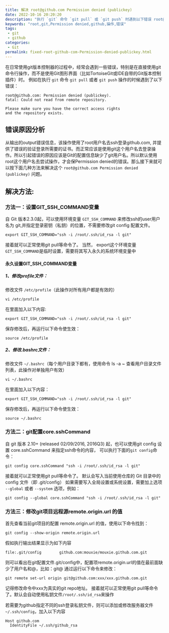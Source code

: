 ```yaml
---
title: 解决 root@github.com Permission denied (publickey)
date: 2022-10-16 20:20:20
description: "执行 `git` 命令 `git pull` 或 `git push` 时遇到以下错误 root@github.com Permission denied (publickey)"
keywords: "root,git,Permission denied,github,操作,错误"
tags: 
 - git
 - github
categories:
 - Git
permalink: fixed-root-github-com-Permission-denied-publickey.html
---
```

在日常使用git版本控制器的过程中，经常会遇到一些错误，特别是在直接使用git命令行操作，而不是使用Git图形界面（比如TortoiseGit或IDE自带的Git版本控制插件）时。
例如在执行 `git` 命令 `git pull` 或者 `git push` 操作的时候遇到了以下错误：
```
root@github.com: Permission denied (publickey).
fatal: Could not read from remote repository.

Please make sure you have the correct access rights
and the repository exists.
```
## 错误原因分析
从输出的output错误信息，该操作使用了root用户名去ssh登录github.com, 并提供了错误的验证登录所需要的证书。而正常应该是使用git这个用户名去登录操作。所以引起错误的原因应该是Git的配置信息缺少了git用户名。所以默认使用root这个用户名去尝试操作，才会保Permission denied的错误。那么接下来就可以按下面几种方法来解决这个 `root@github.com Permission denied (publickey)` 问题。

## 解决方法:
<!-- more -->
### 方法一：设置GIT_SSH_COMMAND变量
自 Git 版本2.3.0起，可以使用环境变量 `GIT_SSH_COMMAND` 来修改ssh的user用户名为 git,并指定登录密钥（私钥）的位置，不需要修改git config 配置文件。
```
export GIT_SSH_COMMAND="ssh -i /root/.ssh/id_rsa -l git"
```
接着就可以正常使用git pull等命令了。
当然， export这个环境变量 `GIT_SSH_COMMAND`是临时设置，需要将其写入永久的系统环境变量中

#### 永久设置GIT_SSH_COMMAND变量

##### 1、修改profile文件：
修改文件 `/etc/profile`（此操作对所有用户都是有效的）
```
vi /etc/profile
```
在里面加入以下内容:
```
export GIT_SSH_COMMAND="ssh -i /root/.ssh/id_rsa -l git"
```
保存修改后，再运行以下命令使生效：
```
source /etc/profile
```

##### 2、修改.bashrc文件：
修改文件 `~/.bashrc`（每个用户目录下都有，使用命令 ls -a ~ 查看用户目录文件列表，此操作对单独用户有效）
```
vi ~/.bashrc
```
在里面加入以下内容：
```
export GIT_SSH_COMMAND="ssh -i /root/.ssh/id_rsa -l git"
```
保存修改后，再运行以下命令使生效：
```
source ~/.bashrc
```

### 方法二：git配置core.sshCommand
自 git 版本 2.10+ (released 02/09/2016, 2016Q3) 起，也可以使用git config 设置 core.sshCommand 来指定ssh命令的内容，
可以执行下面的`git config`命令：
```
git config core.sshCommand "ssh -i /root/.ssh/id_rsa -l git"
```
接着就可以正常使用git pull等命令了。
默认会写入当前使用仓库的 Git 目录中的 config 文件（即 .git/config）
如果需要写入全局设置或系统设置，需要加上选项 `--global` 或者 `--system` 选项，例如：
```
git config --global core.sshCommand "ssh -i /root/.ssh/id_rsa -l git"
```

### 方法三：修改git项目远程源remote.origin.url 的值
首先查看当前git项目的配置 remote.origin.url 的值，使用以下命令找到：
```
git config --show-origin remote.origin.url
```
假如执行输出结果显示为如下内容
```
file:.git/config        github.com:mouxie/mouxie.github.com.git
```
则可以看出在git配置文件.git/config中，配置项remote.origin.url的值在最前面缺少了用户名和@，比如：git@
通过运行以下命令来修改：
```
git remote set-url origin git@github.com:xxx/xxx.github.com.git
```
记得修改命令中xxx为真实的git repo地址。
接着就可以正常使用git pull等命令了。默认会自动使用私钥文件`/root/.ssh/id_rsa`来操作

若需要为github指定不同的ssh登录私钥文件，则可以添加或修改服务器文件`~/.ssh/config`，加入以下内容
```
Host github.com
  IdentityFile ~/.ssh/github_rsa
```
